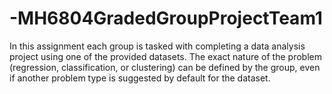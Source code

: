 # -MH6804GradedGroupProjectTeam1
In this assignment each group is tasked with completing a data analysis project using one of the provided datasets. The exact nature of the problem (regression, classification, or clustering) can be defined by the group, even if another problem type is suggested by default for the dataset.
